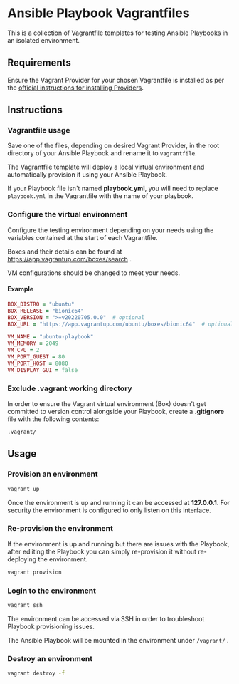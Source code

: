 # Ansible Playbook Vagrantfiles

This is a collection of Vagrantfile templates for testing Ansible Playbooks in an isolated environment.

## Requirements

Ensure the Vagrant Provider for your chosen Vagrantfile is installed as per the [official instructions for installing Providers](https://www.vagrantup.com/docs/providers).

## Instructions

### Vagrantfile usage

Save one of the files, depending on desired Vagrant Provider, in the root directory of your Ansible Playbook and rename it to `vagrantfile`.

The Vagrantfile template will deploy a local virtual environment and automatically provision it using your Ansible Playbook.

If your Playbook file isn't named **playbook.yml**, you will need to replace `playbook.yml` in the Vagrantfile with the name of your playbook.

### Configure the virtual environment

Configure the testing environment depending on your needs using the variables contained at the start of each Vagrantfile.

Boxes and their details can be found at https://app.vagrantup.com/boxes/search .

VM configurations should be changed to meet your needs.

#### Example

```ruby
BOX_DISTRO = "ubuntu"
BOX_RELEASE = "bionic64"
BOX_VERSION = ">=v20220705.0.0"  # optional
BOX_URL = "https://app.vagrantup.com/ubuntu/boxes/bionic64"  # optional

VM_NAME = "ubuntu-playbook"
VM_MEMORY = 2049
VM_CPU = 2
VM_PORT_GUEST = 80
VM_PORT_HOST = 8080
VM_DISPLAY_GUI = false
```

### Exclude .vagrant working directory

In order to ensure the Vagrant virtual environment (Box) doesn't get committed to version control alongside your Playbook, create a **.gitignore** file with the following contents:

```config
.vagrant/
```

## Usage

### Provision an environment

```sh
vagrant up
```

Once the environment is up and running it can be accessed at **127.0.0.1**. For security the environment is configured to only listen on this interface.

### Re-provision the environment

If the environment is up and running but there are issues with the Playbook, after ediiting the Playbook you can simply re-provision it without re-deploying the environment.

```sh
vagrant provision
```

### Login to the environment

```sh
vagrant ssh
```

The environment can be accessed via SSH in order to troubleshoot Playbook provisioning issues.

The Ansible Playbook will be mounted in the environment under `/vagrant/` .

### Destroy an environment

```sh
vagrant destroy -f
```
